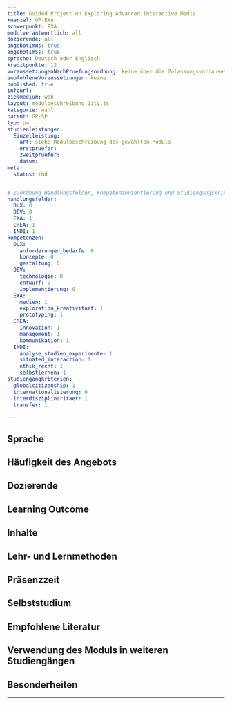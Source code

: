```yaml
---
title: Guided Project on Exploring Advanced Interactive Media
kuerzel: GP-EXA
schwerpunkt: EXA
modulverantwortlich: all
dozierende: all
angebotImWs: true
angebotImSs: true
sprache: Deutsch oder Englisch
kreditpunkte: 12
voraussetzungenNachPruefungsordnung: keine über die Zulassungsvorrausetzungen zum Studium hinausgehenden
empfohleneVoraussetzungen: keine
published: true
infourl: 
zielmedium: web
layout: modulbeschreibung.11ty.js
kategorie: wahl
parent: GP-SP
typ: pm
studienleistungen:
  Einzelleistung:
    art: siehe Modulbeschreibung des gewählten Moduls
    erstpruefer: 
    zweitpruefer: 
    datum:
meta:
  status: tbd 


# Zuordnung Handlungsfelder, Kompetenzorientierung und Studiengangskriterien für Modulmatrix
handlungsfelder:
  DUX: 0
  DEV: 0
  EXA: 1
  CREA: 1
  INDI: 1
kompetenzen:
  DUX:
    anforderungen_bedarfe: 0
    konzepte: 0
    gestaltung: 0
  DEV:
    technologie: 0
    entwurf: 0
    implementierung: 0
  EXA:
    medien: 1
    exploration_kreativitaet: 1
    prototyping: 1
  CREA:
    innovation: 1
    management: 1
    kommunikation: 1
  INDI:    
    analyse_studien_experimente: 1
    situated_interaction: 1
    ethik_recht: 1
    selbstlernen: 1
studiengangkriterien:
  globalcitizenship: 1
  internationalisierung: 0
  interdisziplinaritaet: 1
  transfer: 1

---
```


## Sprache

## Häufigkeit des Angebots

## Dozierende

## Learning Outcome

## Inhalte

## Lehr- und Lernmethoden

## Präsenzzeit

## Selbststudium

## Empfohlene Literatur

## Verwendung des Moduls in weiteren Studiengängen

## Besonderheiten

---